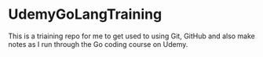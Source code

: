 # UdemyGoLangTraining

This is a triaining repo for me to get used to using Git, GitHub and also make notes as I run through the Go coding course on Udemy.
